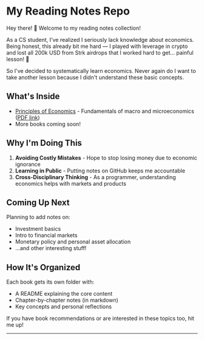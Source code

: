# My Reading Notes Repo

Hey there! 👋 Welcome to my reading notes collection!

As a CS student, I've realized I seriously lack knowledge about economics. Being honest, this already bit me hard — I played with leverage in crypto and lost all 200k USD from Strk airdrops that I worked hard to get... painful lesson! 🥲

So I've decided to systematically learn economics. Never again do I want to take another lesson because I didn't understand these basic concepts.

## What's Inside

- [Principles of Economics](/principles-of-economics) - Fundamentals of macro and microeconomics ([PDF link](https://renessans-edu.uz/files/books/2023-11-02-04-26-19_73440a247c94a07116bd881b10442047.pdf))
- More books coming soon!

## Why I'm Doing This

1. **Avoiding Costly Mistakes** - Hope to stop losing money due to economic ignorance
2. **Learning in Public** - Putting notes on GitHub keeps me accountable
3. **Cross-Disciplinary Thinking** - As a programmer, understanding economics helps with markets and products

## Coming Up Next

Planning to add notes on:
- Investment basics
- Intro to financial markets
- Monetary policy and personal asset allocation
- ...and other interesting stuff!

## How It's Organized

Each book gets its own folder with:
- A README explaining the core content
- Chapter-by-chapter notes (in markdown)
- Key concepts and personal reflections

If you have book recommendations or are interested in these topics too, hit me up!

---


